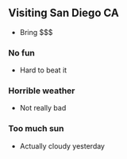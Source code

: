 ## Visiting San Diego CA

- Bring $$$

### No fun

- Hard to beat it

### Horrible weather

- Not really bad

### Too much sun

- Actually cloudy yesterday